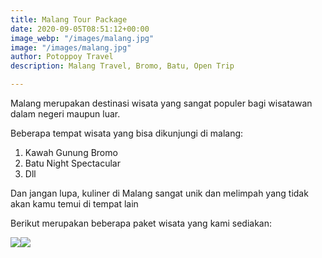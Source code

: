 ```yaml
---
title: Malang Tour Package
date: 2020-09-05T08:51:12+00:00
image_webp: "/images/malang.jpg"
image: "/images/malang.jpg"
author: Potoppoy Travel
description: Malang Travel, Bromo, Batu, Open Trip

---
```

Malang merupakan destinasi wisata yang sangat populer bagi wisatawan dalam negeri maupun luar.

Beberapa tempat wisata yang bisa dikunjungi di malang:

1. Kawah Gunung Bromo 
2. Batu Night Spectacular
3. Dll

Dan jangan lupa, kuliner di Malang sangat unik dan melimpah yang tidak akan kamu temui di tempat lain

Berikut merupakan beberapa paket wisata yang kami sediakan:

![](/images/3-pax-04-04.jpg)![](/images/5-pax-04.jpg)